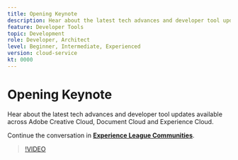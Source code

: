 ```yaml
---
title: Opening Keynote
description: Hear about the latest tech advances and developer tool updates available across Adobe Creative Cloud, Document Cloud and Experience Cloud. 
feature: Developer Tools
topic: Development
role: Developer, Architect
level: Beginner, Intermediate, Experienced
version: cloud-service
kt: 0000
---
```

# Opening Keynote

Hear about the latest tech advances and developer tool updates available across Adobe Creative Cloud, Document Cloud and Experience Cloud. 

Continue the conversation in **[Experience League Communities](https://adobe.ly/3F2g1ym)**.

>[!VIDEO](https://video.tv.adobe.com/v/337490/?quality=12&learn=on&hidetitle=true)

